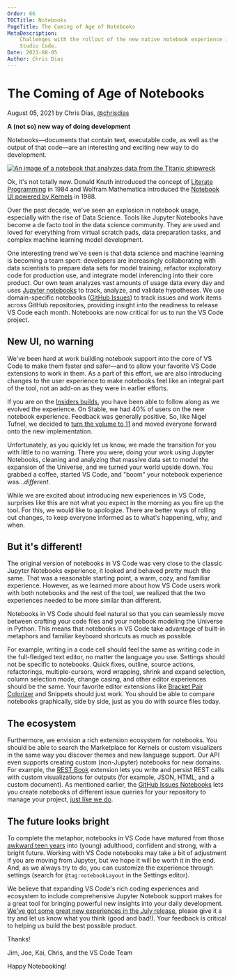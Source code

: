 ```yaml
---
Order: 66
TOCTitle: Notebooks
PageTitle: The Coming of Age of Notebooks
MetaDescription:
    Challenges with the rollout of the new native notebook experience in Visual
    Studio Code.
Date: 2021-08-05
Author: Chris Dias
---
```


# The Coming of Age of Notebooks

August 05, 2021 by Chris Dias, [@chrisdias](https://twitter.com/chrisdias)

**A (not so) new way of doing development**

Notebooks—documents that contain text, executable code, as well as the output of
that code—are an interesting and exciting new way to do development.

[![An image of a notebook that analyzes data from the Titanic shipwreck](notebook.png)](/assets/blogs/2021/08/05/notebook.png)

Ok, it's not totally new. Donald Knuth introduced the concept of
[Literate Programming](https://en.wikipedia.org/wiki/Literate_programming) in
1984 and Wolfram Mathematica introduced the
[Notebook UI powered by Kernels](https://en.wikipedia.org/wiki/Wolfram_Mathematica)
in 1988.

Over the past decade, we've seen an explosion in notebook usage, especially with
the rise of Data Science. Tools like Jupyter Notebooks have become a de facto
tool in the data science community. They are used and loved for everything from
virtual scratch pads, data preparation tasks, and complex machine learning model
development.

One interesting trend we've seen is that data science and machine learning is
becoming a team sport: developers are increasingly collaborating with data
scientists to prepare data sets for model training, refactor exploratory code
for production use, and integrate model inferencing into their core product. Our
own team analyzes vast amounts of usage data every day and uses
[Jupyter notebooks](https://marketplace.visualstudio.com/items?itemName=ms-toolsai.jupyter)
to track, analyze, and validate hypotheses. We use domain-specific notebooks
([GitHub Issues](https://marketplace.visualstudio.com/items?itemName=ms-vscode.vscode-github-issue-notebooks))
to track issues and work items across GitHub repositories, providing insight
into the readiness to release VS Code each month. Notebooks are now critical for
us to run the VS Code project.

## New UI, no warning

We've been hard at work building notebook support into the core of VS Code to
make them faster and safer—and to allow your favorite VS Code extensions to work
in them. As a part of this effort, we are also introducing changes to the user
experience to make notebooks feel like an integral part of the tool, not an
add-on as they were in earlier efforts.

If you are on the [Insiders builds](https://code.visualstudio.com/insiders/),
you have been able to follow along as we evolved the experience. On Stable, we
had 40% of users on the new notebook experience. Feedback was generally
positive. So, like Nigel Tufnel, we decided to
[turn the volume to 11](https://www.youtube.com/watch?v=hW008FcKr3Q) and moved
everyone forward onto the new implementation.

Unfortunately, as you quickly let us know, we made the transition for you with
little to no warning. There you were, doing your work using Jupyter Notebooks,
cleaning and analyzing that massive data set to model the expansion of the
Universe, and we turned your world upside down. You grabbed a coffee, started VS
Code, and "boom" your notebook experience was..._different_.

While we are excited about introducing new experiences in VS Code, surprises
like this are not what you expect in the morning as you fire up the tool. For
this, we would like to apologize. There are better ways of rolling out changes,
to keep everyone informed as to what's happening, why, and when.

## But it's different!

The original version of notebooks in VS Code was very close to the classic
Jupyter Notebooks experience, it looked and behaved pretty much the same. That
was a reasonable starting point, a warm, cozy, and familiar experience. However,
as we learned more about how VS Code users work with both notebooks and the rest
of the tool, we realized that the two experiences needed to be more similar than
different.

Notebooks in VS Code should feel natural so that you can seamlessly move between
crafting your code files and your notebook modeling the Universe in Python. This
means that notebooks in VS Code take advantage of built-in metaphors and
familiar keyboard shortcuts as much as possible.

For example, writing in a code cell should feel the same as writing code in the
full-fledged text editor, no matter the language you use. Settings should not be
specific to notebooks. Quick fixes, outline, source actions, refactorings,
multiple-cursors, word wrapping, shrink and expand selection, column selection
mode, change casing, and other editor experiences should be the same. Your
favorite editor extensions like
[Bracket Pair Colorizer](https://marketplace.visualstudio.com/items?itemName=CoenraadS.bracket-pair-colorizer)
and Snippets should just work. You should be able to compare notebooks
graphically, side by side, just as you do with source files today.

## The ecosystem

Furthermore, we envision a rich extension ecosystem for notebooks. You should be
able to search the Marketplace for Kernels or custom visualizers in the same way
you discover themes and new language support. Our API even supports creating
custom (non-Jupyter) notebooks for new domains. For example, the
[REST Book](https://marketplace.visualstudio.com/items?itemName=tanhakabir.rest-book)
extension lets you write and persist REST calls with custom visualizations for
outputs (for example, JSON, HTML, and a custom document). As mentioned earlier,
the
[GitHub Issues Notebooks](https://marketplace.visualstudio.com/items?itemName=ms-vscode.vscode-github-issue-notebooks)
lets you create notebooks of different issue queries for your repository to
manage your project,
[just like we do](https://github.com/microsoft/vscode/blob/eede0a5b712cbaeb0ce3ad9b3b54261f1d6c1f91/.vscode/notebooks/endgame.github-issues).

## The future looks bright

To complete the metaphor, notebooks in VS Code have matured from those
[awkward teen years](https://www.huffpost.com/entry/awkward-teenage-years-success_n_4734007)
into (young) adulthood, confident and strong, with a bright future. Working with
VS Code notebooks may take a bit of adjustment if you are moving from Jupyter,
but we hope it will be worth it in the end. And, as we always try to do, you can
customize the experience through settings (search for `@tag:notebookLayout` in
the Settings editor).

We believe that expanding VS Code's rich coding experiences and ecosystem to
include comprehensive Jupyter Notebook support makes for a great tool for
bringing powerful new insights into your daily development.
[We've got some great new experiences in the July release](https://code.visualstudio.com/updates/v1_59#_notebook-layout-improvements),
please give it a try and let us know what you think (good and bad!). Your
feedback is critical to helping us build the best possible product.

Thanks!

Jim, Joe, Kai, Chris, and the VS Code Team

Happy Notebooking!
